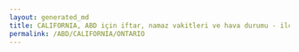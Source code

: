 ```yaml
---
layout: generated_md
title: CALIFORNIA, ABD için iftar, namaz vakitleri ve hava durumu - ilçe/eyalet seç
permalink: /ABD/CALIFORNIA/ONTARIO
---
```


<script type="text/javascript">
  var country = ABD;
  var city = CALIFORNIA;
  var state = ONTARIO;
  var lat = 72;
  var lon = 21;
</script>
